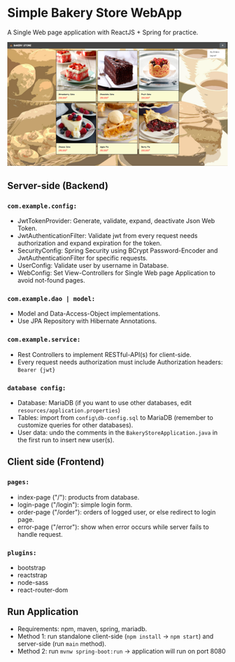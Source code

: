 # Simple Bakery Store WebApp
A Single Web page application with ReactJS + Spring for practice.

![Alt text](bakery-store-webui/src/images/webpage.png?raw=true)

## Server-side (Backend)
### `com.example.config:`
- JwtTokenProvider: Generate, validate, expand, deactivate Json Web Token.
- JwtAuthenticationFilter: Validate jwt from every request needs authorization and expand expiration for the token.
- SecurityConfig: Spring Security using BCrypt Password-Encoder and JwtAuthenticationFilter for specific requests.
- UserConfig: Validate user by username in Database.
- WebConfig: Set View-Controllers for Single Web page Application to avoid not-found pages.

### `com.example.dao | model:`
- Model and Data-Access-Object implementations.
- Use JPA Repository with Hibernate Annotations.

### `com.example.service:`
- Rest Controllers to implement RESTful-API(s) for client-side.
- Every request needs authorization must include Authorization headers: `Bearer {jwt}`

### `database config:`
- Database: MariaDB (if you want to use other databases, edit `resources/application.properties`)
- Tables: import from `config\db-config.sql` to MariaDB (remember to customize queries for other databases).
- User data: undo the comments in the `BakeryStoreApplication.java` in the first run to insert new user(s).

## Client side (Frontend)
### `pages:`
- index-page ("/"): products from database.
- login-page ("/login"): simple login form.
- order-page ("/order"): orders of logged user, or else redirect to login page.
- error-page ("/error"): show when error occurs while server fails to handle request.
### `plugins:`
- bootstrap
- reactstrap
- node-sass
- react-router-dom

## Run Application
- Requirements: npm, maven, spring, mariadb.
- Method 1: run standalone client-side (`npm install` -> `npm start`) and server-side (run `main` method).
- Method 2: run `mvnw spring-boot:run` -> application will run on port 8080
